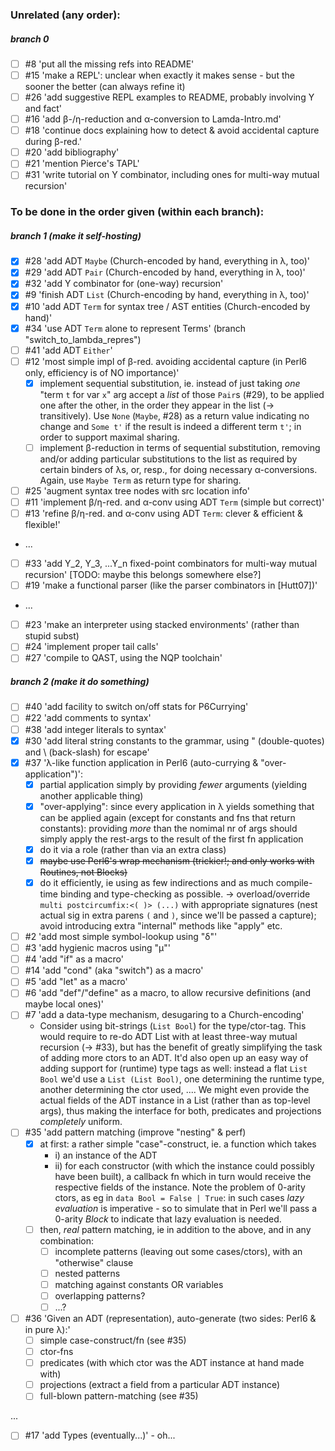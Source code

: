 ### Unrelated (any order):
##### branch 0
- [ ] #8 'put all the missing refs into README'
- [ ] #15 'make a REPL': unclear when exactly it makes sense - but the sooner the better (can always refine it)
- [ ] #26 'add suggestive REPL examples to README, probably involving Y and fact'
- [ ] #16 'add β-/η-reduction and α-conversion to Lamda-Intro.md'
- [ ] #18 'continue docs explaining how to detect & avoid accidental capture during β-red.'
- [ ] #20 'add bibliography'
- [ ] #21 'mention Pierce's TAPL'
- [ ] #31 'write tutorial on Y combinator, including ones for multi-way mutual recursion'

### To be done in the order given (within each branch):
##### branch 1 (make it self-hosting)
- [x] #28 'add ADT `Maybe` (Church-encoded by hand, everything in λ, too)'
- [x] #29 'add ADT `Pair` (Church-encoded by hand, everything in λ, too)'
- [x] #32 'add Y combinator for (one-way) recursion'
- [x] #9 'finish ADT `List` (Church-encoding by hand, everything in λ, too)'
- [x] #10 'add ADT `Term` for syntax tree / AST entities (Church-encoded by hand)'
- [x] #34 'use ADT `Term` alone to represent Terms' (branch "switch_to_lambda_repres")
- [ ] #41 'add ADT `Either`'
- [ ] #12 'most simple impl of β-red. avoiding accidental capture (in Perl6 only, efficiency is of NO importance)'
    - [x] implement sequential substitution, ie. instead of just taking *one* "term `t` for var `x`" arg accept a *list* of those `Pair`s (#29), to be applied one after the other, in the order they appear in the list (-> transitively). Use `None` (`Maybe`, #28) as a return value indicating no change and `Some t'` if the result is indeed a different term `t'`; in order to support maximal sharing.
    - [ ] implement β-reduction in terms of sequential substitution, removing and/or adding particular substitutions to the list as required by certain binders of λs, or, resp., for doing necessary α-conversions. Again, use `Maybe Term` as return type for sharing.
- [ ] #25 'augment syntax tree nodes with src location info'
- [ ] #11 'implement β/η-red. and α-conv using ADT `Term` (simple but correct)'
- [ ] #13 'refine β/η-red. and α-conv using ADT `Term`: clever & efficient & flexible!'
- ...
- [ ] #33 'add Y_2, Y_3, ...Y_n fixed-point combinators for multi-way mutual recursion' [TODO: maybe this belongs somewhere else?]
- [ ] #19 'make a functional parser (like the parser combinators in [Hutt07])'
- ...
- [ ] #23 'make an interpreter using stacked environments' (rather than stupid subst)
- [ ] #24 'implement proper tail calls'
- [ ] #27 'compile to QAST, using the NQP toolchain'

##### branch 2 (make it do *something*)
- [ ] #40 'add facility to switch on/off stats for P6Currying'
- [ ] #22 'add comments to syntax'
- [ ] #38 'add integer literals to syntax'
- [x] #30 'add literal string constants to the grammar, using " (double-quotes) and \ (back-slash) for escape'
- [x] #37 'λ-like function application in Perl6 (auto-currying & "over-application")':
  - [x] partial application simply by providing *fewer* arguments (yielding another applicable thing)
  - [x] "over-applying": since every application in λ yields something that can be applied again (except for constants and fns that return constants): providing *more* than the nomimal nr of args should simply apply the rest-args to the result of the first fn application
  - [x] do it via a role (rather than via an extra class)
  - [x] ~~maybe use Perl6's wrap mechanism (trickier!; and only works with Routines, not Blocks)~~
  - [x] do it efficiently, ie using as few indirections and as much compile-time binding and type-checking  as possible. -> overload/override `multi postcircumfix:<( )> (...)` with appropriate signatures (nest actual sig in extra parens `(` and `)`, since we'll be passed a capture); avoid introducing extra "internal" methods like "apply" etc.
- [ ] #2 'add most simple symbol-lookup using "δ"'
- [ ] #3 'add hygienic macros using "µ"'
- [ ] #4 'add "if" as a macro'
- [ ] #14 'add "cond" (aka "switch") as a macro'
- [ ] #5 'add "let" as a macro'
- [ ] #6 'add "def"/"define" as a macro, to allow recursive definitions (and maybe local ones)'
- [ ] #7 'add a data-type mechanism, desugaring to a Church-encoding'
    - Consider using bit-strings (`List Bool`) for the type/ctor-tag. This would require to re-do ADT List with at least three-way mutual recursion (-> #33), but has the benefit of greatly simplifying the task of adding more ctors to an ADT. 
It'd also open up an easy way of adding support for (runtime) type tags as well: instead a flat `List Bool` we'd use a `List (List Bool)`, one determining the runtime type, another determining the ctor used, ....
We might even provide the actual fields of the ADT instance in a List (rather than as top-level args), thus making the interface for both, predicates and projections *completely* uniform.
- [ ] #35 'add pattern matching (improve "nesting" & perf)
  - [x] at first: a rather simple "case"-construct, ie. a function which takes
       - i) an instance of the ADT
       - ii) for each constructor (with which the instance could possibly have been built), a callback fn which in turn would receive the respective fields of the instance. Note the problem of 0-arity ctors, as eg in `data Bool = False | True`: in such cases *lazy evaluation* is imperative - so to simulate that in Perl we'll pass a 0-arity *Block* to indicate that lazy evaluation is needed.
  - [ ] then, *real* pattern matching, ie in addition to the above, and in any combination:
       - [ ] incomplete patterns (leaving out some cases/ctors), with an "otherwise" clause
       - [ ] nested patterns
       - [ ] matching against constants OR variables
       - [ ] overlapping patterns?
       - [ ] ...?
- [ ] #36 'Given an ADT (representation), auto-generate (two sides: Perl6 & in pure λ):'
  - [ ] simple case-construct/fn (see #35)
  - [ ] ctor-fns
  - [ ] predicates (with which ctor was the ADT instance at hand made with)
  - [ ] projections (extract a field from a particular ADT instance)
  - [ ] full-blown pattern-matching (see #35)

...
- [ ] #17 'add Types (eventually...)' - oh...
